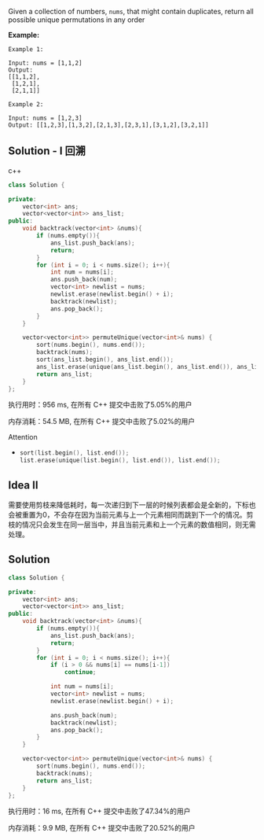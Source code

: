 Given a collection of numbers, `nums`, that might contain duplicates, return all possible unique permutations in any order



**Example:**

```
Example 1:

Input: nums = [1,1,2]
Output:
[[1,1,2],
 [1,2,1],
 [2,1,1]]
 
Example 2:

Input: nums = [1,2,3]
Output: [[1,2,3],[1,3,2],[2,1,3],[2,3,1],[3,1,2],[3,2,1]]
```

## Solution - I 回溯

c++


```c++
class Solution {

private:
    vector<int> ans;
    vector<vector<int>> ans_list;
public:
    void backtrack(vector<int> &nums){
        if (nums.empty()){
            ans_list.push_back(ans);
            return;
        }
        for (int i = 0; i < nums.size(); i++){
            int num = nums[i];
            ans.push_back(num);
            vector<int> newlist = nums;
            newlist.erase(newlist.begin() + i);
            backtrack(newlist);
            ans.pop_back();
        }
    }

    vector<vector<int>> permuteUnique(vector<int>& nums) {
        sort(nums.begin(), nums.end());
        backtrack(nums);
        sort(ans_list.begin(), ans_list.end());
        ans_list.erase(unique(ans_list.begin(), ans_list.end()), ans_list.end());
        return ans_list;
    }
};
```

执行用时：956 ms, 在所有 C++ 提交中击败了5.05%的用户

内存消耗：54.5 MB, 在所有 C++ 提交中击败了5.02%的用户

Attention

- ```c++
  sort(list.begin(), list.end());
  list.erase(unique(list.begin(), list.end()), list.end());
  ```

## Idea II

需要使用剪枝来降低耗时，每一次递归到下一层的时候列表都会是全新的，下标也会被重置为0，不会存在因为当前元素与上一个元素相同而跳到下一个的情况。剪枝的情况只会发生在同一层当中，并且当前元素和上一个元素的数值相同，则无需处理。

## Solution

```c++
class Solution {

private:
    vector<int> ans;
    vector<vector<int>> ans_list;
public:
    void backtrack(vector<int> &nums){
        if (nums.empty()){
            ans_list.push_back(ans);
            return;
        }
        for (int i = 0; i < nums.size(); i++){
            if (i > 0 && nums[i] == nums[i-1])
                continue;

            int num = nums[i];
            vector<int> newlist = nums;
            newlist.erase(newlist.begin() + i);

            ans.push_back(num);
            backtrack(newlist);
            ans.pop_back();
        }
    }

    vector<vector<int>> permuteUnique(vector<int>& nums) {
        sort(nums.begin(), nums.end());
        backtrack(nums);
        return ans_list;
    }
};
```

执行用时：16 ms, 在所有 C++ 提交中击败了47.34%的用户

内存消耗：9.9 MB, 在所有 C++ 提交中击败了20.52%的用户